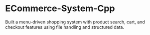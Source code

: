 # ECommerce-System-Cpp
Built a menu-driven shopping system with product search, cart, and checkout features using file handling and structured data.
